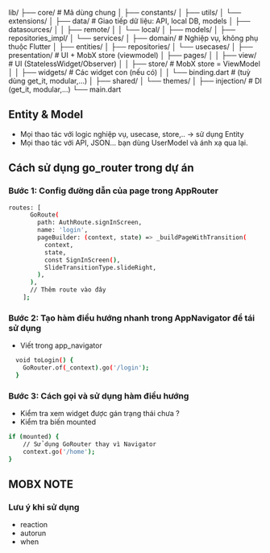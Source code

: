 lib/
├── core/                      # Mã dùng chung
│   ├── constants/
│   ├── utils/
│   └── extensions/
│
├── data/                      # Giao tiếp dữ liệu: API, local DB, models
│   ├── datasources/
│   │   ├── remote/
│   │   └── local/
│   ├── models/
│   ├── repositories_impl/
│   └── services/
│
├── domain/                    # Nghiệp vụ, không phụ thuộc Flutter
│   ├── entities/
│   ├── repositories/
│   └── usecases/
│
├── presentation/              # UI + MobX store (viewmodel)
│   ├── pages/
│   │       ├── view/          # UI (StatelessWidget/Observer)
│   │       ├── store/         # MobX store = ViewModel
│   │       ├── widgets/       # Các widget con (nếu có)
│   │       └── binding.dart   # (tuỳ dùng get_it, modular,...)
│   ├── shared/
│   └── themes/
│
├── injection/                 # DI (get_it, modular,...)
└── main.dart

## Entity & Model 
- Mọi thao tác với logic nghiệp vụ, usecase, store,.. -> sử dụng Entity
- Mọi thao tác với API, JSON... bạn dùng UserModel và ánh xạ qua lại.

## Cách sử dụng go_router trong dự án
### Bước 1: Config đường dẫn của page trong AppRouter
```bash
routes: [
      GoRoute(
        path: AuthRoute.signInScreen,
        name: 'login',
        pageBuilder: (context, state) => _buildPageWithTransition(
          context,
          state,
          const SignInScreen(),
          SlideTransitionType.slideRight,
        ),
      ),
      // Thêm route vào đây
    ];
```

### Bước 2: Tạo hàm điều hướng nhanh trong AppNavigator để tái sử dụng
- Viết trong app_navigator
```bash
  void toLogin() {
    GoRouter.of(_context).go('/login');
  }
```

### Bước 3: Cách gọi và sử dụng hàm điều hướng
- Kiểm tra xem widget được gán trạng thái chưa ?
- Kiểm tra biến mounted
```bash
if (mounted) {
    // Sử dụng GoRouter thay vì Navigator
    context.go('/home');
}
```

## MOBX NOTE
### Lưu ý khi sử dụng
- reaction
- autorun
- when

